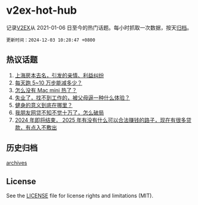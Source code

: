 # v2ex-hot-hub

 记录[V2EX](https://www.v2ex.com/)从 2021-01-06 日至今的热门话题。每小时抓取一次数据，按天[归档](archives)。

`更新时间：2024-12-03 10:28:47 +0800`

## 热议话题

1. [上海房本去名，引发的亲情、利益纠纷](https://www.v2ex.com/t/1094261)
1. [每天跑 5~10 万步能减多少？](https://www.v2ex.com/t/1094331)
1. [怎么没有 Mac mini 热了？](https://www.v2ex.com/t/1094280)
1. [失业了，找不到工作的，被父母逼一种什么体验？](https://www.v2ex.com/t/1094433)
1. [健身的意义到底在哪里？](https://www.v2ex.com/t/1094548)
1. [我朋友网贷不知不觉十万了，怎么破局](https://www.v2ex.com/t/1094293)
1. [2024 年即将结束， 2025 年有没有什么可以合法赚钱的路子，现在有很多贷款，有点入不敷出](https://www.v2ex.com/t/1094449)

## 历史归档

[archives](archives)

## License

See the [LICENSE](LICENSE) file for license rights and limitations (MIT).

